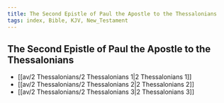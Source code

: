 ```yaml
---
title: The Second Epistle of Paul the Apostle to the Thessalonians
tags: index, Bible, KJV, New_Testament
---
```


## The Second Epistle of Paul the Apostle to the Thessalonians

- [[av/2 Thessalonians/2 Thessalonians 1|2 Thessalonians 1]]
- [[av/2 Thessalonians/2 Thessalonians 2|2 Thessalonians 2]]
- [[av/2 Thessalonians/2 Thessalonians 3|2 Thessalonians 3]]
